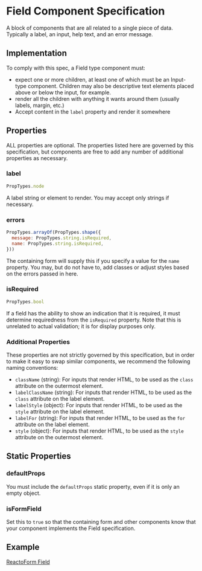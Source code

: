 # Field Component Specification

A block of components that are all related to a single piece of data. Typically a label, an input, help text, and an error message.

## Implementation

To comply with this spec, a Field type component must:

- expect one or more children, at least one of which must be an Input-type component. Children may also be descriptive text elements placed above or below the input, for example.
- render all the children with anything it wants around them (usually labels, margin, etc.)
- Accept content in the `label` property and render it somewhere

## Properties

ALL properties are optional. The properties listed here are governed by this specification, but components are free to add any number of additional properties as necessary.

### label

```js
PropTypes.node
```

A label string or element to render. You may accept only strings if necessary.

### errors

```js
PropTypes.arrayOf(PropTypes.shape({
  message: PropTypes.string.isRequired,
  name: PropTypes.string.isRequired,
}))
```

The containing form will supply this if you specify a value for the `name` property. You may, but do not have to, add classes or adjust styles based on the errors passed in here.

### isRequired

```js
PropTypes.bool
```

If a field has the ability to show an indication that it is required, it must determine requiredness from the `isRequired` property. Note that this is unrelated to actual validation; it is for display purposes only.

### Additional Properties

These properties are not strictly governed by this specification, but in order to make it easy to swap similar components, we recommend the following naming conventions:

- `className` (string): For inputs that render HTML, to be used as the `class` attribute on the outermost element.
- `labelClassName` (string): For inputs that render HTML, to be used as the `class` attribute on the label element.
- `labelStyle` (object): For inputs that render HTML, to be used as the `style` attribute on the label element.
- `labelFor` (string): For inputs that render HTML, to be used as the `for` attribute on the label element.
- `style` (object): For inputs that render HTML, to be used as the `style` attribute on the outermost element.

## Static Properties

### defaultProps

You must include the `defaultProps` static property, even if it is only an empty object.

### isFormField

Set this to `true` so that the containing form and other components know that your component implements the Field specification.

## Example

[ReactoForm Field](https://github.com/DairyStateDesigns/reacto-form/blob/master/lib/components/Field.jsx)
